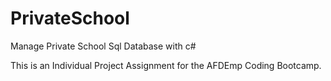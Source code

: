 # PrivateSchool
Manage Private School Sql Database with c#

This is an Individual Project Assignment for the AFDEmp Coding Bootcamp.
